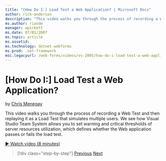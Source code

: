 ```yaml
---
title: "[How Do I:] Load Test a Web Application? | Microsoft Docs"
author: rick-anderson
description: "This video walks you through the process of recording a Web Test and then replaying it as a Load Test that simulates multiple users. We see how Visual Studio..."
ms.author: riande
manager: wpickett
ms.date: 07/01/2007
ms.topic: article
ms.assetid: 
ms.technology: dotnet-webforms
ms.prod: .net-framework
msc.legacyurl: /web-forms/videos/vs-2005/how-do-i-load-test-a-web-application
---
```

[How Do I:] Load Test a Web Application?
====================
by [Chris Menegay](https://twitter.com/CMenegay)

This video walks you through the process of recording a Web Test and then replaying it as a Load Test that simulates multiple users. We see how Visual Studio Team System allows you to set warning and critical thresholds of server resources utilization, which defines whether the Web application passes or fails the load test.

[&#9654; Watch video (8 minutes)](https://channel9.msdn.com/Blogs/ASP-NET-Site-Videos/how-do-i-load-test-a-web-application)

>[!div class="step-by-step"]
[Previous](how-do-i-practice-test-driven-development.md)
[Next](how-do-i-tune-web-application-performance-with-profiling.md)